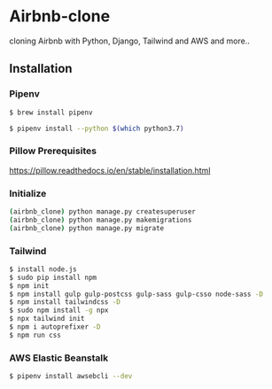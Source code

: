 # Airbnb-clone

cloning Airbnb with Python, Django, Tailwind and AWS and more..

## Installation

### Pipenv

```bash
$ brew install pipenv
```

```bash
$ pipenv install --python $(which python3.7)
```

### Pillow Prerequisites

https://pillow.readthedocs.io/en/stable/installation.html

### Initialize

```bash
(airbnb_clone) python manage.py createsuperuser
(airbnb_clone) python manage.py makemigrations
(airbnb_clone) python manage.py migrate
```

### Tailwind

```bash
$ install node.js
$ sudo pip install npm
$ npm init
$ npm install gulp gulp-postcss gulp-sass gulp-csso node-sass -D
$ npm install tailwindcss -D
$ sudo npm install -g npx
$ npx tailwind init
$ npm i autoprefixer -D
$ npm run css
```

### AWS Elastic Beanstalk

```bash
$ pipenv install awsebcli --dev
```